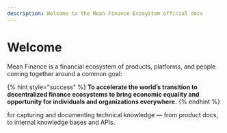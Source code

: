 ```yaml
---
description: Welcome to the Mean Finance Ecosystem official docs
---
```


# Welcome

Mean Finance is a financial ecosystem of products, platforms, and people coming together around a common goal:

{% hint style="success" %}
**To accelerate the world’s transition to decentralized finance ecosystems to bring economic equality and opportunity for individuals and organizations everywhere.**
{% endhint %}

&#x20;for capturing and documenting technical knowledge — from product docs, to internal knowledge bases and APIs.
